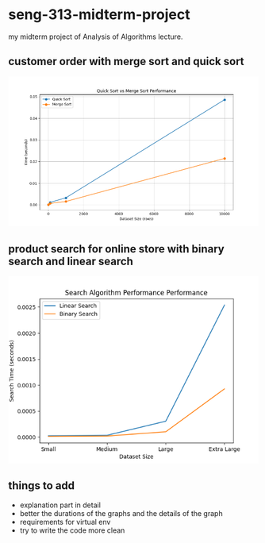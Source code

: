 # seng-313-midterm-project

my midterm project of Analysis of Algorithms lecture.

## customer order with merge sort and quick sort

![alt text](figures/customer_order_figure.png)

## product search for online store with binary search and linear search

![alt text](figures/product_catalog_figure.png)

## things to add

- explanation part in detail
- better the durations of the graphs and the details of the graph
- requirements for virtual env
- try to write the code more clean
